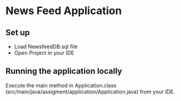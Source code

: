 # News Feed Application## Set up*	Load  NewsfeedDB.sql file*	Open Project in your IDE## Running the application locallyExecute the main method in Application.class (src/main/java/assigment/application/Application.java) from your IDE.